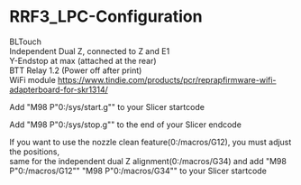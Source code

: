 # RRF3_LPC-Configuration

BLTouch<br>
Independent Dual Z, connected to Z and E1<br>
Y-Endstop at max (attached at the rear)<br>
BTT Relay 1.2 (Power off after print)<br>
WiFi module https://www.tindie.com/products/pcr/reprapfirmware-wifi-adapterboard-for-skr1314/<br>



Add "M98 P"0:/sys/start.g"" to your Slicer startcode

Add "M98 P"0:/sys/stop.g"" to the end of your Slicer endcode

If you want to use the nozzle clean feature(0:/macros/G12), you must adjust the positions,<br>
same for the independent dual Z alignment(0:/macros/G34) and add "M98 P"0:/macros/G12"" "M98 P"0:/macros/G34"" to your Slicer startcode 
